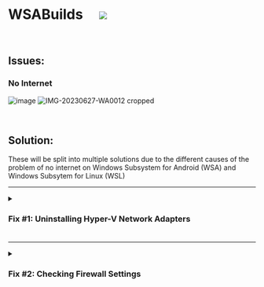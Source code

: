 # WSABuilds &nbsp; &nbsp; <img src="https://img.shields.io/github/downloads/MustardChef/WSABuilds/total?label=Total%20Downloads&style=for-the-badge"/> &nbsp; 

&nbsp;
&nbsp;

## Issues:
### No Internet

![image](https://user-images.githubusercontent.com/68516357/215296995-4a8c9184-321e-438f-9483-6983ce65ce47.png) ![IMG-20230627-WA0012 cropped](https://github.com/MustardChef/WSABuilds/assets/68516357/a108b1df-2e03-4a52-9e0a-d0004a9d3585)

&nbsp;
&nbsp;
&nbsp;
&nbsp;

## Solution: 
These will be split into multiple solutions due to the different causes of the problem of no internet on Windows Subsystem for Android (WSA) and Windows Subsytem for Linux (WSL) 

---

<details>     
   <summary><h3>Fix #1: Uninstalling Hyper-V Network Adapters<h3></summary>

**Some Hyper-V Network Drivers may be interferring with WSA or WSL**
&nbsp;

**⚠️ Carry these instructions out with caution. ⚠️**

**⚠️ I do not take responsibility for any damage caused ⚠️**
     
&nbsp;
#### **Step 1: Open Device Manager**
1. Using Search or Win + X, open Device manager
![image](https://user-images.githubusercontent.com/68516357/215346473-88649375-6a5b-46b2-80bb-6f6551c23c5f.png)
&nbsp;
#### **Step 2: Show Hidden Device**
3. Press on "View" 
4. Select "Show hidden devices"
![image](https://user-images.githubusercontent.com/68516357/215347683-6c84663c-a3cb-4e79-bc63-a2cdf91bb4ef.png)
&nbsp;
#### **Step 3: Uninstalling All Hyper-V Network Adapter**
5. Select each driver that has "Hyper-V" in its name
6. Right-Click and select "Uninstall Driver" for each of these drivers
![image](https://user-images.githubusercontent.com/68516357/215347543-91c71429-26fe-44a2-b818-dd9bfeb6bcaf.png)
#### **Step 4: Restart Windows**
![](https://external-content.duckduckgo.com/iu/?u=https%3A%2F%2Fwww.4winkey.com%2Fimages%2Farticle%2Fwindows-tips%2Frestart-screen-stuck.jpg&f=1&nofb=1&ipt=2b826a4d045dc39aaa0487ea2338289d905c9f94c365f5f606334100a1ec9cb1&ipo=images)
</details>

---

<details>     
   <summary><h3>Fix #2: Checking Firewall Settings<h3></summary>
   

<details>     
   <summary><h4>Users with Windows Firewall<h4></summary>


       
</details>

<details>     
   <summary><h4>Bitdefender Users (with Bitdefender's inbuilt firewall enabled)<h4></summary>

It is a known issue that Bitdefender's firewall can prevent the internet for Windows Subystem for Linux (WSL) and Windows Susbsystem for Android (WSA) from working.
There is currently no easy solution (there may be workarounds floating on the internet which involve whitelisting certain processes to fix these issues) that I know of, for WSA, that can fix this issue other than the Bitdefender team fixing this at their end or turning off the firewall when using WSA or WSL.

Source: From my own experience and [this](https://community.bitdefender.com/en/discussion/91237/bitdefender-blocking-wsl2-traffic-solution-to-a-thread-that-was-left-unresolved)  
</details> 



<details>     
   <summary><h3>Fix #3: Changing Android DNS Settings<h3></summary>



</details> 


<details>     
   <summary><h3>Fix #4: Disabling Advanced Networking from WSA Settings<h3></summary>

   

</details>   
   
   


   
<!--
![image](https://user-images.githubusercontent.com/68516357/215297044-40f32db5-2b0e-40bd-be50-11d451b7811e.png)

![image](https://user-images.githubusercontent.com/68516357/215297069-594fec55-0f26-4f4a-ab03-4902d4277054.png)

![image](https://user-images.githubusercontent.com/68516357/215297085-89072f6e-bfe0-4422-afbc-33f939382058.png)

![image](https://user-images.githubusercontent.com/68516357/215323733-1c071249-3b0c-490e-a69b-59befccdde6e.png)

![image](https://user-images.githubusercontent.com/68516357/215323705-0688b8ee-4451-4e7b-8a33-8335facc0d91.png)
--!>
